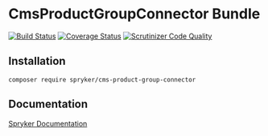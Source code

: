 # CmsProductGroupConnector Bundle
[![Build Status](https://travis-ci.org/spryker/CmsProductGroupConnector.svg)](https://travis-ci.org/spryker/CmsProductGroupConnector)
[![Coverage Status](https://coveralls.io/repos/github/spryker/CmsProductGroupConnector/badge.svg)](https://coveralls.io/github/spryker/CmsProductGroupConnector)
[![Scrutinizer Code Quality](https://scrutinizer-ci.com/g/spryker/CmsProductGroupConnector/badges/quality-score.png?b=master)](https://scrutinizer-ci.com/g/spryker/CmsProductGroupConnector/?branch=master)

## Installation

```
composer require spryker/cms-product-group-connector
```

## Documentation

[Spryker Documentation](https://spryker.github.io)
